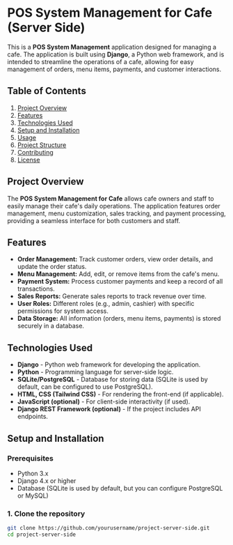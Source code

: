 # POS System Management for Cafe (Server Side)

This is a **POS System Management** application designed for managing a cafe. The application is built using **Django**, a Python web framework, and is intended to streamline the operations of a cafe, allowing for easy management of orders, menu items, payments, and customer interactions.

## Table of Contents
1. [Project Overview](#project-overview)
2. [Features](#features)
3. [Technologies Used](#technologies-used)
4. [Setup and Installation](#setup-and-installation)
5. [Usage](#usage)
6. [Project Structure](#project-structure)
7. [Contributing](#contributing)
8. [License](#license)

## Project Overview

The **POS System Management for Cafe** allows cafe owners and staff to easily manage their cafe's daily operations. The application features order management, menu customization, sales tracking, and payment processing, providing a seamless interface for both customers and staff.

## Features

- **Order Management:** Track customer orders, view order details, and update the order status.
- **Menu Management:** Add, edit, or remove items from the cafe's menu.
- **Payment System:** Process customer payments and keep a record of all transactions.
- **Sales Reports:** Generate sales reports to track revenue over time.
- **User Roles:** Different roles (e.g., admin, cashier) with specific permissions for system access.
- **Data Storage:** All information (orders, menu items, payments) is stored securely in a database.

## Technologies Used

- **Django** - Python web framework for developing the application.
- **Python** - Programming language for server-side logic.
- **SQLite/PostgreSQL** - Database for storing data (SQLite is used by default, can be configured to use PostgreSQL).
- **HTML, CSS (Tailwind CSS)** - For rendering the front-end (if applicable).
- **JavaScript (optional)** - For client-side interactivity (if used).
- **Django REST Framework (optional)** - If the project includes API endpoints.

## Setup and Installation

### Prerequisites
- Python 3.x
- Django 4.x or higher
- Database (SQLite is used by default, but you can configure PostgreSQL or MySQL)

### 1. Clone the repository
```bash
git clone https://github.com/yourusername/project-server-side.git
cd project-server-side

